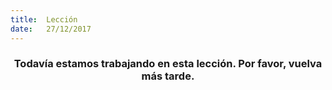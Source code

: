 ```yaml
---
title:  Lección
date:   27/12/2017
---
```


### <center>Todavía estamos trabajando en esta lección. Por favor, vuelva más tarde.</center>